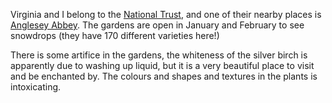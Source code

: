 Virginia and I belong to the
[National Trust](https://www.nationaltrust.org.uk/),
and one of their nearby places is
[Anglesey Abbey](https://www.nationaltrust.org.uk/anglesey-abbey-gardens-and-lode-mill).
The gardens are open in January and February to see snowdrops (they have 170 different varieties here!)

There is some artifice in the gardens, the whiteness of the silver birch is apparently due to washing up liquid, but it is a very beautiful place to visit and be enchanted by.     The colours and shapes and textures in the plants is intoxicating.
